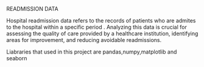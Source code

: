 READMISSION DATA

Hospital readmission data refers to the records of patients who are admites  to the hospital within a specific period . Analyzing this data is crucial for assessing the quality of care provided by a healthcare institution, identifying areas for improvement, and reducing avoidable readmissions.

Liabraries that used in this project are pandas,numpy,matplotlib and seaborn
